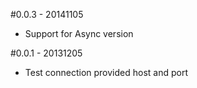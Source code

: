 #0.0.3 - 20141105

- Support for Async version

#0.0.1 - 20131205

- Test connection provided host and port